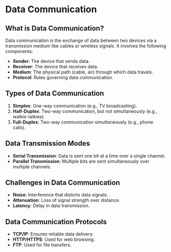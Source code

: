 # Data Communication

## What is Data Communication?
Data communication is the exchange of data between two devices via a transmission medium like cables or wireless signals. It involves the following components:
- **Sender**: The device that sends data.
- **Receiver**: The device that receives data.
- **Medium**: The physical path (cable, air) through which data travels.
- **Protocol**: Rules governing data communication.

## Types of Data Communication
1. **Simplex**: One-way communication (e.g., TV broadcasting).
2. **Half-Duplex**: Two-way communication, but not simultaneously (e.g., walkie-talkies).
3. **Full-Duplex**: Two-way communication simultaneously (e.g., phone calls).

## Data Transmission Modes
- **Serial Transmission**: Data is sent one bit at a time over a single channel.
- **Parallel Transmission**: Multiple bits are sent simultaneously over multiple channels.

## Challenges in Data Communication
- **Noise**: Interference that distorts data signals.
- **Attenuation**: Loss of signal strength over distance.
- **Latency**: Delay in data transmission.

## Data Communication Protocols
- **TCP/IP**: Ensures reliable data delivery.
- **HTTP/HTTPS**: Used for web browsing.
- **FTP**: Used for file transfers.
